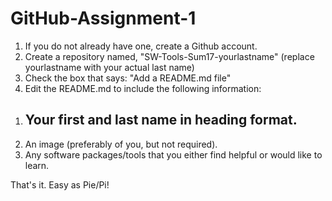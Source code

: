 # GitHub-Assignment-1

1.  If you do not already have one, create a Github account.
2.  Create a repository named, "SW-Tools-Sum17-yourlastname" (replace yourlastname with your actual last name)
3.  Check the box that says: "Add a README.md file"
4.  Edit the README.md to include the following information:

   1)  ## Your first and last name in heading format.
   2)  An image (preferably of you, but not required).  
   3)  Any software packages/tools that you either find helpful or would like to learn.
    
That's it.  Easy as Pie/Pi!
